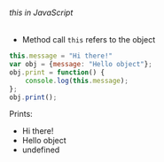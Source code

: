 ###### this in JavaScript

* Method call ```this``` refers to the object 
```javascript
this.message = "Hi there!"
var obj = {message: "Hello object"};
obj.print = function() {
    console.log(this.message);
};
obj.print();
```
Prints:
* Hi there!
* Hello object
* undefined

